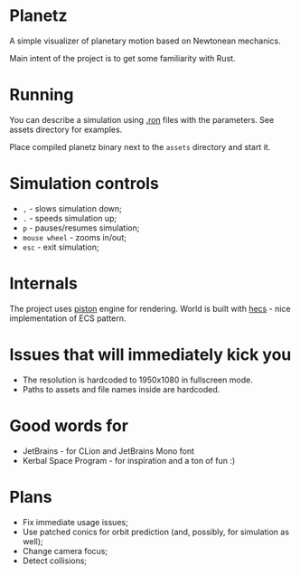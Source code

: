 Planetz
=======

A simple visualizer of planetary motion based on Newtonean mechanics.

Main intent of the project is to get some familiarity with Rust.

# Running

You can describe a simulation using [.ron](https://github.com/ron-rs/ron) files with the parameters.
See assets directory for examples. 

Place compiled planetz binary next to the `assets` directory and start it.

# Simulation controls

* `,` - slows simulation down;
* `.` - speeds simulation up;
* `p` - pauses/resumes simulation;
* `mouse wheel` - zooms in/out;
* `esc` - exit simulation;

# Internals

The project uses [piston](https://www.piston.rs/) engine for rendering.
World is built with [hecs](https://github.com/Ralith/hecs) - nice implementation of ECS pattern.

# Issues that will immediately kick you

* The resolution is hardcoded to 1950x1080 in fullscreen mode.
* Paths to assets and file names inside are hardcoded.

# Good words for

* JetBrains - for CLion and JetBrains Mono font
* Kerbal Space Program - for inspiration and a ton of fun :)

# Plans

* Fix immediate usage issues;
* Use patched conics for orbit prediction (and, possibly, for simulation as well);
* Change camera focus;
* Detect collisions;
